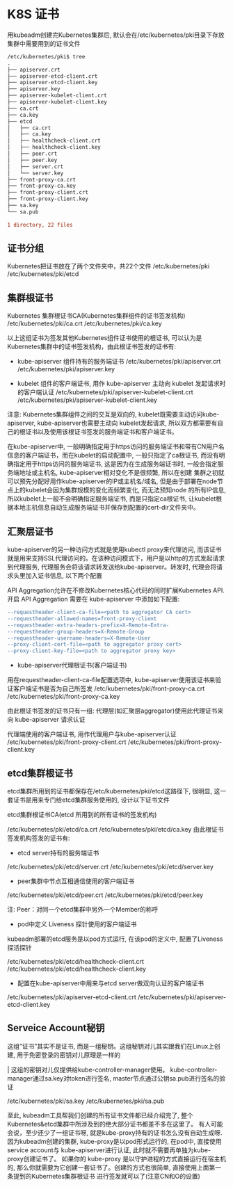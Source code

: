 # K8S 证书

用kubeadm创建完Kubernetes集群后, 默认会在/etc/kubernetes/pki目录下存放集群中需要用到的证书文件
```diff
/etc/kubernetes/pki$ tree
.
├── apiserver.crt
├── apiserver-etcd-client.crt
├── apiserver-etcd-client.key
├── apiserver.key
├── apiserver-kubelet-client.crt
├── apiserver-kubelet-client.key
├── ca.crt
├── ca.key
├── etcd
│   ├── ca.crt
│   ├── ca.key
│   ├── healthcheck-client.crt
│   ├── healthcheck-client.key
│   ├── peer.crt
│   ├── peer.key
│   ├── server.crt
│   └── server.key
├── front-proxy-ca.crt
├── front-proxy-ca.key
├── front-proxy-client.crt
├── front-proxy-client.key
├── sa.key
└── sa.pub
 
1 directory, 22 files
```

## 证书分组

Kubernetes把证书放在了两个文件夹中，共22个文件
/etc/kubernetes/pki
/etc/kubernetes/pki/etcd

## 集群根证书

Kubernetes 集群根证书CA(Kubernetes集群组件的证书签发机构)
/etc/kubernetes/pki/ca.crt
/etc/kubernetes/pki/ca.key

以上这组证书为签发其他Kubernetes组件证书使用的根证书, 可以认为是Kubernetes集群中的证书签发机构，由此根证书签发的证书有:

- kube-apiserver 组件持有的服务端证书
/etc/kubernetes/pki/apiserver.crt
/etc/kubernetes/pki/apiserver.key

- kubelet 组件的客户端证书, 用作 kube-apiserver 主动向 kubelet 发起请求时的客户端认证
/etc/kubernetes/pki/apiserver-kubelet-client.crt
/etc/kubernetes/pki/apiserver-kubelet-client.key

注意: Kubernetes集群组件之间的交互是双向的, kubelet既需要主动访问kube-apiserver, kube-apiserver也需要主动向 kubelet发起请求, 
所以双方都需要有自己的根证书以及使用该根证书签发的服务端证书和客户端证书。

在kube-apiserver中, 一般明确指定用于https访问的服务端证书和带有CN用户名信息的客户端证书，而在kubelet的启动配置中, 一般只指定了ca根证书, 
而没有明确指定用于https访问的服务端证书, 这是因为在生成服务端证书时, 一般会指定服务端地址或主机名, kube-apiserver相对变化不是很频繁, 所以在创建
集群之初就可以预先分配好用作kube-apiserver的IP或主机名/域名, 但是由于部署在node节点上的kubelet会因为集群规模的变化而频繁变化, 而无法预知node
的所有IP信息, 所以kubelet上一般不会明确指定服务端证书, 而是只指定ca根证书, 让kubelet根据本地主机信息自动生成服务端证书并保存到配置的cert-dir文件夹中。

## 汇聚层证书
kube-apiserver的另一种访问方式就是使用kubectl proxy来代理访问, 而该证书就是用来支持SSL代理访问的。在该种访问模式下，用户是以http的方式发起请求到代理服务, 
代理服务会将该请求转发送给kube-apiserver。转发时, 代理会将请求头里加入证书信息, 以下两个配置

API Aggregation允许在不修改Kubernetes核心代码的同时扩展Kubernetes API. 开启 API Aggregation 需要在 kube-apiserver 中添加如下配置:
```diff
--requestheader-client-ca-file=<path to aggregator CA cert>
--requestheader-allowed-names=front-proxy-client
--requestheader-extra-headers-prefix=X-Remote-Extra-
--requestheader-group-headers=X-Remote-Group
--requestheader-username-headers=X-Remote-User
--proxy-client-cert-file=<path to aggregator proxy cert>
--proxy-client-key-file=<path to aggregator proxy key>
```

- kube-apiserver代理根证书(客户端证书)

用在requestheader-client-ca-file配置选项中, kube-apiserver使用该证书来验证客户端证书是否为自己所签发
/etc/kubernetes/pki/front-proxy-ca.crt
/etc/kubernetes/pki/front-proxy-ca.key

由此根证书签发的证书只有一组: 代理层(如汇聚层aggregator)使用此代理证书来向 kube-apiserver 请求认证

代理端使用的客户端证书, 用作代理用户与kube-apiserver认证
/etc/kubernetes/pki/front-proxy-client.crt
/etc/kubernetes/pki/front-proxy-client.key


## etcd集群根证书

etcd集群所用到的证书都保存在/etc/kubernetes/pki/etcd这路径下, 很明显, 这一套证书是用来专门给etcd集群服务使用的, 设计以下证书文件

etcd集群根证书CA(etcd 所用到的所有证书的签发机构)

/etc/kubernetes/pki/etcd/ca.crt
/etc/kubernetes/pki/etcd/ca.key
由此根证书签发机构签发的证书有:

- etcd server持有的服务端证书

/etc/kubernetes/pki/etcd/server.crt
/etc/kubernetes/pki/etcd/server.key

- peer集群中节点互相通信使用的客户端证书

/etc/kubernetes/pki/etcd/peer.crt
/etc/kubernetes/pki/etcd/peer.key

注: Peer：对同一个etcd集群中另外一个Member的称呼


- pod中定义 Liveness 探针使用的客户端证书

kubeadm部署的etcd服务是以pod方式运行, 在该pod的定义中, 配置了Liveness探活探针

/etc/kubernetes/pki/etcd/healthcheck-client.crt
/etc/kubernetes/pki/etcd/healthcheck-client.key

- 配置在kube-apiserver中用来与etcd server做双向认证的客户端证书

/etc/kubernetes/pki/apiserver-etcd-client.crt
/etc/kubernetes/pki/apiserver-etcd-client.key

## Serveice Account秘钥
这组”证书”其实不是证书, 而是一组秘钥。这组秘钥对儿其实跟我们在Linux上创建, 用于免密登录的密钥对儿原理是一样的

| 这组的密钥对儿仅提供给kube-controller-manager使用。 kube-controller-manager通过sa.key对token进行签名, master节点通过公钥sa.pub进行签名的验证

/etc/kubernetes/pki/sa.key
/etc/kubernetes/pki/sa.pub

至此, kubeadm工具帮我们创建的所有证书文件都已经介绍完了, 整个Kubernetes&etcd集群中所涉及到的绝大部分证书都差不多在这里了。 有人可能会说，至少还少了一组证书呀, 就是kube-proxy持有的证书怎么没有自动生成呀. 因为kubeadm创建的集群, kube-proxy是以pod形式运行的, 在pod中, 直接使用service account与 kube-apiserver进行认证, 此时就不需要再单独为kube-proxy创建证书了。 如果你的 kube-proxy 是以守护进程的方式直接运行在宿主机的, 那么你就需要为它创建一套证书了。创建的方式也很简单, 直接使用上面第一条提到的Kubernetes集群根证书 进行签发就可以了(注意CN和O的设置)
